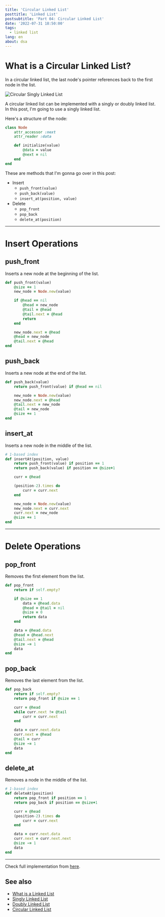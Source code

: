 ```yaml
---
title: 'Circular Linked List'
posttitle: 'Linked List'
postsubtitle: 'Part 04: Circular Linked List'
date: '2022-07-31 18:50:00'
tags:
  - linked list
lang: en
about: dsa
---
```


# What is a Circular Linked List?

In a circular linked list, the last node's pointer references back to the first node in the list.

![Circular Singly Linked List](/images/posts/linked-list/circular-singly-linked-list.svg)

A circular linked list can be implemented with a singly or doubly linked list. In this post, I'm going to use a singly linked list.

Here's a structure of the node:

```rb
class Node
    attr_accessor :next
    attr_reader :data

    def initialize(value)
        @data = value
        @next = nil
    end
end
```

These are methods that I'm gonna go over in this post:

- Insert
  - `push_front(value)`
  - `push_back(value)`
  - `insert_at(position, value)`
- Delete
  - `pop_front`
  - `pop_back`
  - `delete_at(position)`

---

# Insert Operations

## push_front

Inserts a new node at the beginning of the list.

```rb
def push_front(value)
    @size += 1
    new_node = Node.new(value)

    if @head == nil
        @head = new_node
        @tail = @head
        @tail.next = @head
        return
    end

    new_node.next = @head
    @head = new_node
    @tail.next = @head
end
```

## push_back

Inserts a new node at the end of the list.

```rb
def push_back(value)
    return push_front(value) if @head == nil

    new_node = Node.new(value)
    new_node.next = @head
    @tail.next = new_node
    @tail = new_node
    @size += 1
end
```

## insert_at

Inserts a new node in the middle of the list.

```rb
# 1-based index
def insertAt(position, value)
    return push_front(value) if position == 1
    return push_back(value) if position == @size+1

    curr = @head

    (position-2).times do
        curr = curr.next
    end

    new_node = Node.new(value)
    new_node.next = curr.next
    curr.next = new_node
    @size += 1
end
```

---

# Delete Operations

## pop_front

Removes the first element from the list.

```rb
def pop_front
    return if self.empty?

    if @size == 1
        data = @head.data
        @head = @tail = nil
        @size = 0
        return data
    end

    data = @head.data
    @head = @head.next
    @tail.next = @head
    @size -= 1
    data
end
```

## pop_back

Removes the last element from the list.

```rb
def pop_back
    return if self.empty?
    return pop_front if @size == 1

    curr = @head
    while curr.next != @tail
        curr = curr.next
    end

    data = curr.next.data
    curr.next = @head
    @tail = curr
    @size -= 1
    data
end
```

## delete_at

Removes a node in the middle of the list.

```rb
# 1-based index
def deleteAt(position)
    return pop_front if position == 1
    return pop_back if position == @size+1

    curr = @head
    (position-2).times do
        curr = curr.next
    end

    data = curr.next.data
    curr.next = curr.next.next
    @size -= 1
    data
end
```

---

Check full implementation from [here](https://github.com/rolemadelen/DataStructures-and-Algorithms/blob/main/02-linkedlists/circular-singly-linked-list/ruby/main.rb).

## See also

- [What is a Linked List](./what-is-a-linked-list)
- [Singly Linked List](./singly-linked-list)
- [Doubly Linked List](./doubly-linked-list)
- [Circular Linked List](./circular-linked-list)
